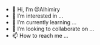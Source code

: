 - 👋 Hi, I’m @Alhimiry
- 👀 I’m interested in ...
- 🌱 I’m currently learning ...
- 💞️ I’m looking to collaborate on ...
- 📫 How to reach me ...

<!---
Alhimiry/Alhimiry is a ✨ special ✨ repository because its `README.md` (this file) appears on your GitHub profile.
You can click the Preview link to take a look at your changes.
--->
